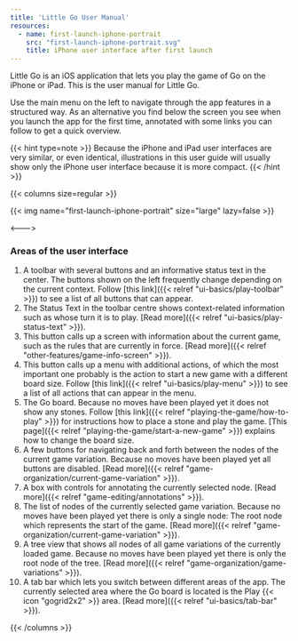 ```yaml
---
title: 'Little Go User Manual'
resources:
  - name: first-launch-iphone-portrait
    src: "first-launch-iphone-portrait.svg"
    title: iPhone user interface after first launch
---
```


Little Go is an iOS application that lets you play the game of Go on the iPhone or iPad. This is the user manual for Little Go.

Use the main menu on the left to navigate through the app features in a structured way. As an alternative you find below the screen you see when you launch the app for the first time, annotated with some links you can follow to get a quick overview.

{{< hint type=note >}}
Because the iPhone and iPad user interfaces are very similar, or even identical, illustrations in this user guide will usually show only the iPhone user interface because it is more compact.
{{< /hint >}}

{{< columns size=regular >}}

{{< img name="first-launch-iphone-portrait" size="large" lazy=false >}}

<--->

### Areas of the user interface

1. A toolbar with several buttons and an informative status text in the center. The buttons shown on the left frequently change depending on the current context. Follow [this link]({{< relref "ui-basics/play-toolbar" >}}) to see a list of all buttons that can appear.
1. The Status Text in the toolbar centre shows context-related information such as whose turn it is to play. [Read more]({{< relref "ui-basics/play-status-text" >}}).
1. This button calls up a screen with information about the current game, such as the rules that are currently in force. [Read more]({{< relref "other-features/game-info-screen" >}}).
1. This button calls up a menu with additional actions, of which the most important one probably is the action to start a new game with a different board size. Follow [this link]({{< relref "ui-basics/play-menu" >}}) to see a list of all actions that can appear in the menu.
1. The Go board. Because no moves have been played yet it does not show any stones. Follow [this link]({{< relref "playing-the-game/how-to-play" >}}) for instructions how to place a stone and play the game. [This page]({{< relref "playing-the-game/start-a-new-game" >}}) explains how to change the board size.
1. A few buttons for navigating back and forth between the nodes of the current game variation. Because no moves have been played yet all buttons are disabled. [Read more]({{< relref "game-organization/current-game-variation" >}}).
1. A box with controls for annotating the currently selected node. [Read more]({{< relref "game-editing/annotations" >}}).
1. The list of nodes of the currently selected game variation. Because no moves have been played yet there is only a single node: The root node which represents the start of the game. [Read more]({{< relref "game-organization/current-game-variation" >}}).
1. A tree view that shows all nodes of all game variations of the currently loaded game. Because no moves have been played yet there is only the root node of the tree. [Read more]({{< relref "game-organization/game-variations" >}}).
1. A tab bar which lets you switch between different areas of the app. The currently selected area where the Go board is located is the Play {{< icon "gogrid2x2" >}} area. [Read more]({{< relref "ui-basics/tab-bar" >}}).

{{< /columns >}}
